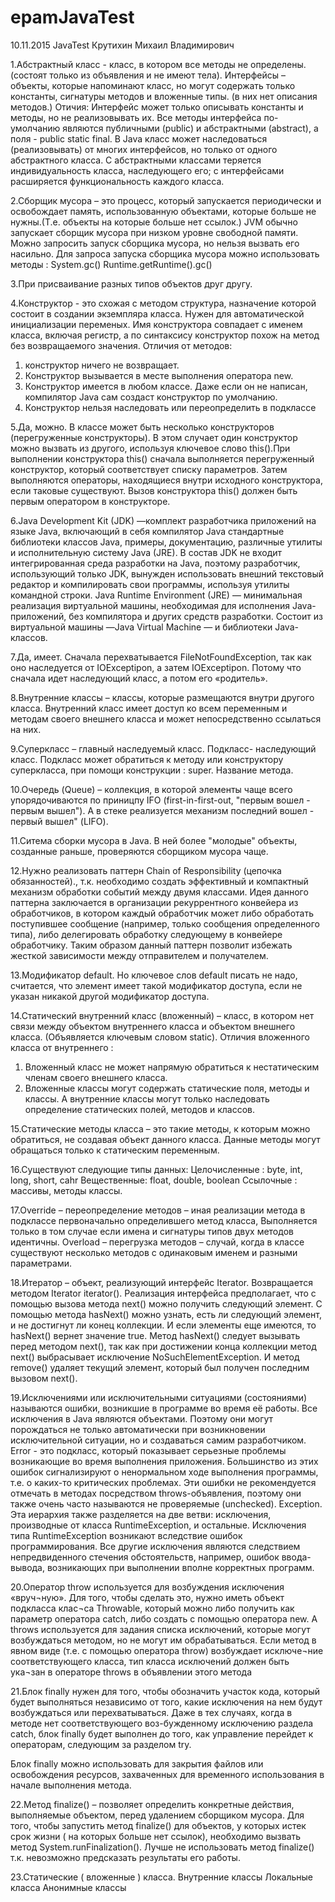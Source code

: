 # epamJavaTest
10.11.2015 JavaTest
Крутихин Михаил Владимирович

1.Абстрактный класс - класс, в котором все методы не определены.(состоят только из объявления и не имеют тела).
Интерфейсы – объекты, которые напоминают класс, но могут содержать только константы, сигнатуры методов и вложенные типы. (в них нет описания методов.)
Отичия:
Интерфейс может только описывать константы и методы, но не реализовывать их. Все методы интерфейса по-умолчанию являются публичными (public) и абстрактными (abstract), а поля - public static final. 
В Java класс может наследоваться (реализовывать) от многих интерфейсов, но только от одного абстрактного класса. 
С абстрактными классами теряется индивидуальность класса, наследующего его; с интерфейсами расширяется функциональность каждого класса.

2.Сборщик мусора – это процесс, который запускается периодически и освобождает память, использованную объектами, которые больше не нужны.(Т.е. объекты на которые больше нет ссылок.) JVM обычно запускает сборщик мусора при низком уровне свободной памяти. 
Можно запросить запуск сборщика мусора, но нельзя вызвать его насильно. Для запроса запуска сборщика мусора можно использовать методы :
System.gc()
Runtime.getRuntime().gc()

3.При присваивание разных типов объектов друг другу.

4.Конструктор - это схожая  c методом структура, назначение которой состоит в создании экземпляра класса. Нужен для автоматической инициализации переменых. Имя конструктора совпадает с именем класса, включая регистр, а по синтаксису конструктор похож на метод без возвращаемого значения.
Отличия от методов:
1)	конструктор ничего не возвращает.
2)	Конструктор вызывается в месте выполнения оператора new.
3)	Конструктор имеется в любом классе. Даже если он не написан, компилятор Java сам создаст конструктор по умолчанию.
4)	Конструктор нельзя наследовать или переопределить в подклассе

5.Да, можно. В классе может быть несколько конструкторов (перегруженные конструкторы). В этом случает один конструктор можно вызвать из другого, используя ключевое слово this().При выполнении конструктора this() сначала выполняется перегруженный конструктор, который соответствует списку параметров. Затем выполняются операторы, находящиеся внутри исходного конструктора, если таковые существуют. Вызов конструктора this() должен быть первым оператором в конструкторе.

6.Java Development Kit (JDK) —комплект разработчика приложений на языке Java, включающий в себя компилятор Java стандартные библиотеки классов Java, примеры, документацию, различные утилиты и исполнительную систему Java (JRE). В состав JDK не входит интегрированная среда разработки на Java, поэтому разработчик, использующий только JDK, вынужден использовать внешний текстовый редактор и компилировать свои программы, используя утилиты командной строки.
Java Runtime Environment (JRE) — минимальная реализация виртуальной машины, необходимая для исполнения Java-приложений, без компилятора и других средств разработки. Состоит из виртуальной машины —Java Virtual Machine — и библиотеки Java-классов.

7.Да, имеет. Сначала перехватывается FileNotFoundException, так как оно наследуется от IOExceptipon, а затем IOExceptipon. Потому что сначала идет наследующий класс, а потом его «родитель».

8.Внутренние классы – классы, которые размещаются внутри другого класса.
Внутренний класс имеет доступ ко всем переменным и методам своего внешнего класса и может непосредственно ссылаться на них.

9.Суперкласс – главный наследуемый класс.
Подкласс-  наследующий класс.
Подкласс может обратиться к методу или конструктору суперкласса, при помощи конструкции : super. Название метода.

10.Очередь (Queue) – коллекция, в которой элементы чаще всего упорядочиваются по приницпу IFO (first-in-first-out, "первым вошел - первым вышел"). А в стеке реализуется механизм последний вошел - первый вышел" (LIFO).

11.Ситема сборки мусора в Java. В ней более "молодые" объекты, созданные раньше, проверяются сборщиком мусора чаще.

12.Нужно реализовать паттерн Chain of Responsibility (цепочка обязанностей)., т.к. необходимо создать эффективный и компактный механизм обработки событий между двумя классами.
Идея данного паттерна заключается в организации рекуррентного конвейера из обработчиков, в котором каждый обработчик может либо обработать поступившее сообщение (например, только сообщения определенного типа), либо делегировать обработку следующему в конвейере обработчику. Таким образом данный паттерн позволит избежать жесткой зависимости между отправителем и получателем.

13.Модификатор default. Но ключевое слов default писать не надо, считается, что элемент имеет такой модификатор доступа, если не указан никакой другой модификатор доступа.

14.Статический внутренний класс (вложенный) – класс, в котором нет связи между объектом внутреннего класса и объектом внешнего класса. (Объявляется ключевым словом static).
Отличия вложенного класса от внутреннего :
1)	Вложенный класс не может напрямую обратиться к нестатическим членам своего внешнего класса.
2)	Вложенные классы могут содержать статические поля, методы и классы. А внутренние классы могут только наследовать определение статических полей, методов и классов.

15.Статические методы класса  – это такие методы, к которым можно обратиться, не создавая объект данного класса.
Данные методы могут обращаться только к статическим переменным.

16.Существуют следующие типы данных:
 Целочисленные : byte, int,  long, short, cahr
Вещественные: float, double, boolean
Ссылочные : массивы, методы классы.

17.Override – переопределение методов – иная реализации метода в подклассе первоначально определившего метод класса, Выполняется только в том случае если  имена и сигнатуры типов двух методов идентичны. 
Overload – перегрузка методов – случай, когда в классе существуют несколько методов с одинаковым именем и разными параметрами.

18.Итератор – объект, реализующий интерфейс Iterator. Возвращается методом Iterator<E> iterator().
Реализация интерфейса предполагает, что с помощью вызова метода next() можно получить следующий элемент. С помощью метода hasNext() можно узнать, есть ли следующий элемент, и не достигнут ли конец коллекции. И если элементы еще имеются, то hasNext() вернет значение true. Метод hasNext() следует вызывать перед методом next(), так как при достижении конца коллекции метод next() выбрасывает исключение NoSuchElementException. И метод remove() удаляет текущий элемент, который был получен последним вызовом next().

19.Исключениями или исключительными ситуациями (состояниями) называются ошибки, возникшие в программе во время её работы.
Все исключения в Java являются объектами. Поэтому они могут порождаться не только автоматически при возникновении исключительной ситуации, но и создаваться самим разработчиком.
Error - это подкласс, который показывает серьезные проблемы возникающие во время выполнения приложения. Большинство из этих ошибок сигнализируют о ненормальном ходе выполнения программы, т.е. о каких-то критических проблемах. Эти ошибки не рекомендуется отмечать в методах посредством throws-объявления, поэтому они также очень часто называются не проверяемые (unchecked).
 Exception. Эта иерархия также разделяется на две ветви: исключения, производные от класса RuntimeException, и остальные. Исключения типа RuntimeException возникают вследствие ошибок программирования. Все другие исключения являются следствием непредвиденного стечения обстоятельств, например, ошибок ввода-вывода, возникающих при выполнении вполне корректных программ.

20.Оператор throw используется для возбуждения исключения «вруч¬ную». Для того, чтобы сделать это, нужно иметь объект подкласса клас¬са Throwable, который можно либо получить как параметр оператора catch, либо создать с помощью оператора new. А throws используется для задания списка исключений, которые могут возбуждаться методом, но не могут им обрабатываться. Если метод в явном виде (т.е. с помощью оператора throw) возбуждает исключе¬ние соответствующего класса, тип класса исключений должен быть ука¬зан в операторе throws в объявлении этого метода

21.Блок finally нужен для того, чтобы обозначить участок кода, который будет выполняться независимо от того, какие исключения на нем будут возбуждаться или перехватываться. Даже в тех случаях, когда в методе нет соответствующего воз-бужденному исключению раздела catch, блок finally будет выполнен до того, как управление перейдет к операторам, следующим за разделом try. 

Блок finally можно использовать для закрытия файлов или освобождения ресурсов, захваченных для временного использования в начале выполнения метода.

22.Метод finalize() – позволяет определить конкретные действия, выполняемые объектом, перед удалением сборщиком мусора.
Для того, чтобы запустить метод finalize() для объектов, у которых истек срок жизни ( на которых больше нет ссылок), необходимо вызвать метод System.runFinalization().
Лучше не использовать метод finalize() т.к. невозможно предсказать результаты его работы.

23.Статические ( вложенные ) класса.
Внутренние классы
Локальные класса
Анонимные классы

